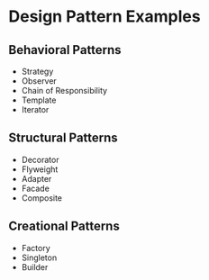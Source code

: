# Design Pattern Examples

## Behavioral Patterns
- Strategy
- Observer
- Chain of Responsibility
- Template
- Iterator

## Structural Patterns
- Decorator
- Flyweight
- Adapter
- Facade
- Composite

## Creational Patterns
- Factory
- Singleton
- Builder
